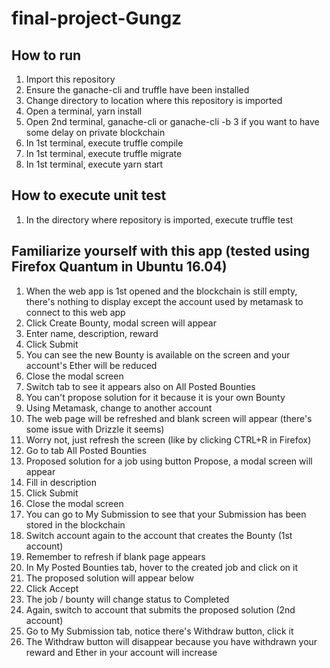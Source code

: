 # final-project-Gungz

## How to run
1. Import this repository
2. Ensure the ganache-cli and truffle have been installed
3. Change directory to location where this repository is imported
4. Open a terminal, yarn install
5. Open 2nd terminal, ganache-cli or ganache-cli -b 3 if you want to have some delay on private blockchain
6. In 1st terminal, execute truffle compile
7. In 1st terminal, execute truffle migrate
8. In 1st terminal, execute yarn start

## How to execute unit test
1. In the directory where repository is imported, execute truffle test

## Familiarize yourself with this app (tested using Firefox Quantum in Ubuntu 16.04)
1. When the web app is 1st opened and the blockchain is still empty, there's nothing to display except the account used by metamask to connect to this web app
2. Click Create Bounty, modal screen will appear
3. Enter name, description, reward
4. Click Submit
5. You can see the new Bounty is available on the screen and your account's Ether will be reduced
6. Close the modal screen
7. Switch tab to see it appears also on All Posted Bounties
8. You can't propose solution for it because it is your own Bounty
9. Using Metamask, change to another account
10. The web page will be refreshed and blank screen will appear (there's some issue with Drizzle it seems)
11. Worry not, just refresh the screen (like by clicking CTRL+R in Firefox)
12. Go to tab All Posted Bounties
13. Proposed solution for a job using button Propose, a modal screen will appear
14. Fill in description
15. Click Submit
16. Close the modal screen
17. You can go to My Submission to see that your Submission has been stored in the blockchain
18. Switch account again to the account that creates the Bounty (1st account)
19. Remember to refresh if blank page appears
20. In My Posted Bounties tab, hover to the created job and click on it
21. The proposed solution will appear below 
22. Click Accept
23. The job / bounty will change status to Completed
24. Again, switch to account that submits the proposed solution (2nd account)
25. Go to My Submission tab, notice there's Withdraw button, click it
26. The Withdraw button will disappear because you have withdrawn your reward and Ether in your account will increase